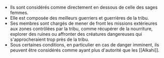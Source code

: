 - Ils sont considérés comme directement en dessous de celle des sages femmes.
- Elle est composée des meilleurs guerriers et guerrières de la tribu. 
- Ses membres sont chargés de mener de front les missions extérieures aux zones contrôlées par la tribu, comme récupérer de la nourriture, explorer des ruines ou affronter des créatures dangereuses qui s'approcheraient trop près de la tribu. 
- Sous certaines conditions, en particulier en cas de danger imminent, ils peuvent être considérés comme ayant plus d'autorité que les [[Alkahi]].